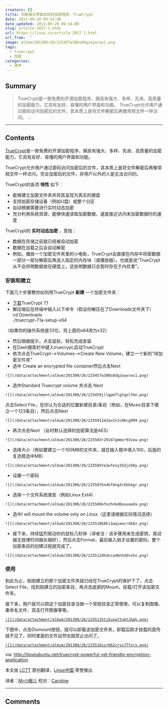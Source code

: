 ```yaml
---
creators: []
title: 功能强大界面友好的加密程序，TrueCrypt
date: 2013-09-28 09:54:00
date_updated: 2013-09-28 09:54:00
slug: article-2017-1.html
url: https://linux.cn/article-2017-1.html
url_from: ''
image: album/201309/26/225457w388s8dgzoywrws1.png
tags:
  - truecrypt
  - 加密
categories:
  - 技术
---
```


## Summary

> TrueCrypt是一款免费的开源加密程序，拥具有强大、多样、先进、高质量的加密能力，它具有友好、易懂的用户界面和功能。
> TrueCrypt允许用户通过密码访问加密后的文件，其本质上是将文件解密后再像常规文件一样访问。  ...

***

<!-- more -->

## Contents

[TrueCrypt](http://www.truecrypt.org/)是一款免费的开源加密程序，拥具有强大、多样、先进、高质量的加密能力，它具有友好、易懂的用户界面和功能。

TrueCrypt允许用户通过密码访问加密后的文件，其本质上是将文件解密后再像常规文件一样访问。完全加密后的文件，非用户以外的人是无法访问的。

TrueCrypt的各项 **特性** 如下：

* 能够建立加密文件夹并将其呈现为真实的硬盘
* 支持加密存储设备（例如U盘）或整个分区
* 自动根据需要进行实时动态加密
* 充分利用系统资源，能够快速读取加密数据，速度接近访问未加密数据时的速度

TrueCrypt的 **实时动态加密** ，意指：

* 数据在存储之前就已经被自动加密
* 数据在加载之后会自动解密
* 例如，播放一个加密文件夹里的小电影，TrueCrypt会直接在内存中将密数据一部分一部分解密后再送入指定的内存块（或播放器）。也就是说“TrueCrypt从不会将明数据放在硬盘上，这些明数据只会暂时存在于内存里”。

### 安装和建立

下面几个步骤教你如何用TrueCrypt **新建** 一个加密文件夹：

* [下载](http://www.truecrypt.org/downloads)TrueCrypt 7.1
* 解压缩后在终端中输入以下命令（假设你解压在了Downloads文件夹下）  
 cd Downloads  
./truecrypt-7.1a-setup-x64

（如果你的操作系统是32位，将上面的x64改为x32）

* 然后根据提示，点击鼠标，轻松完成安装
* 在Dash搜索栏中键入truecrypt,启动TrueCrypt
* 依次点击TrueCrypt-->Volumes-->Create New Volume，建立一个新的“待加密文件夹”
* 选中 Create an encrypted file container然后点击Next

 `![](/data/attachment/album/201309/26/225457w388s8dgzoywrws1.png)`

* 选中Standard Truecrypt volume 并点击 Next

`![](/data/attachment/album/201309/26/225459jllgpm7lgtgol7mn.png)`

点击Select File，在你认为合适的位置新建目录/条目（例如，在Music目录下建立一个123条目），然后点击Next

`![](/data/attachment/album/201309/26/2255011m3av2n1v96cg999.png)`

* 再次点击Next （此时默认选择的加密算法是AES）

`![](/data/attachment/album/201309/26/225503r29147gmmor91vow.png)`

* 选择大小（例如要建立一个100MB的文件夹，就在输入框中填入100，后面的复选框选中MB）

`![](/data/attachment/album/201309/26/225505te2wfesy35dje50y.png)`

* 设置一个密码

`![](/data/attachment/album/201309/26/225507kn4kf4ng3rkkkkgr.png)`

* 选择一个文件系统类型（例如Linux Ext4)

`![](/data/attachment/album/201309/26/225509ofezhnkd6euuaeda.png)`

* 选中I will mount the volume only on Linux（这里请根据实际情况选择）

`![](/data/attachment/album/201309/26/225510k8ki1wqiewcrdk8z.png)`

* 接下来，持续猛烈晃动你的鼠标几秒钟（译者注：该步骤用来生成密钥，晃动越无规律时间越长越好），然后点击Format，最后输入刚才设置的密码，整个加密条目的创建过程就完成了。

`![](/data/attachment/album/201309/26/225512dhdxca46nhddvvhx.png)` 

### **使用**

到此为止，刚刚建立的那个加密文件夹就已经在TrueCrypt的保护下了，点击 Select File，找到刚建立的加密条目，再点击底部的Mount，挂载/打开该加密文件夹。

接下来，用户就可以把这个加密目录当做一个常规目录正常使用，可以复制图像、重命名文件、双击打开图像等等。

[`![](/data/attachment/album/201309/26/2255135ti5uvwttuktibqk.png)`](https://img.linux.net.cn/data/attachment/album/201309/26/2255135ti5uvwttuktibqk.png)

下图中，点击Dismount按钮，就可以卸载该加密文件夹，卸载后刚才挂载的盘符就不见了，同时里面的文件自然也就禁止访问了。

[`![](/data/attachment/album/201309/26/225516ssr662crys77fxrx.png)`](https://img.linux.net.cn/data/attachment/album/201309/26/225516ssr662crys77fxrx.png)

 

via: <http://iloveubuntu.net/truecrypt-powerful-yet-friendly-encryption-application>

本文由 [LCTT](https://github.com/LCTT/TranslateProject) 原创翻译，[Linux中国](https://linux.cn/portal.php) 荣誉推出

译者：[Mr小眼儿](https://linux.cn/space/14801) 校对：[Caroline](https://linux.cn/space/14763)

***

## Comments
